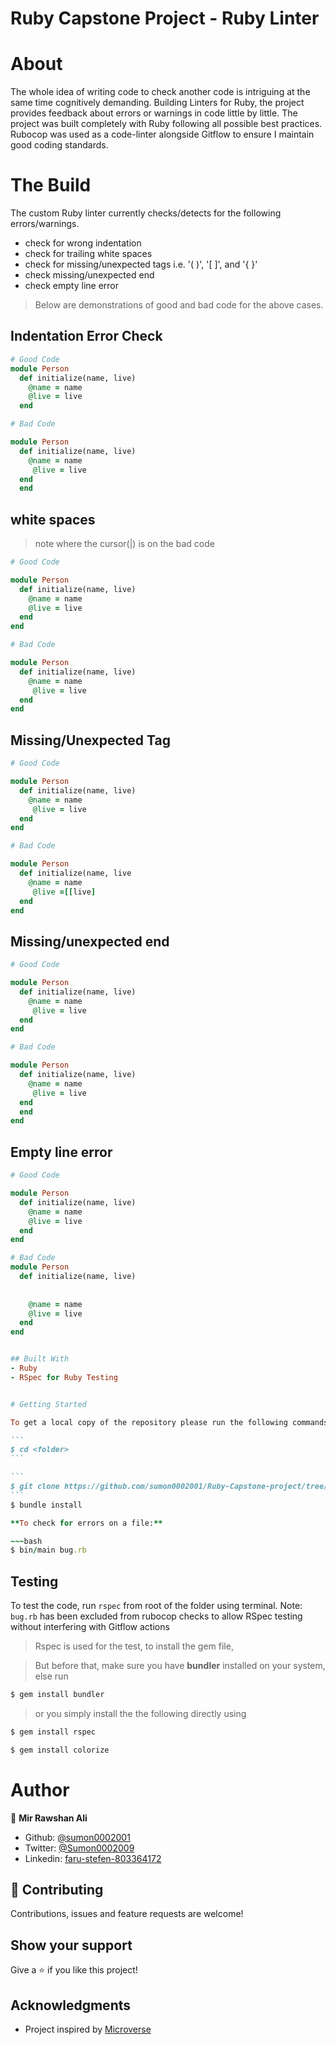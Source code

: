 # Ruby Capstone Project - Ruby Linter



# About 

The whole idea of writing code to check another code is intriguing at the same time cognitively demanding. 
Building Linters for Ruby, the project provides feedback about errors or warnings in code little by little. 
The project was built completely with Ruby following all possible best practices. Rubocop was used as a code-linter alongside Gitflow to ensure I maintain good coding standards.


# The Build
The custom Ruby linter currently checks/detects for the following errors/warnings.
- check for wrong indentation
- check for trailing white spaces
- check for missing/unexpected tags i.e. '( )', '[ ]', and '{ }'
- check missing/unexpected end
- check empty line error

> Below are demonstrations of good and bad code for the above cases. 

## Indentation Error Check
~~~ruby
# Good Code
module Person
  def initialize(name, live)
    @name = name 
    @live = live
  end

# Bad Code

module Person
  def initialize(name, live)
    @name = name
     @live = live
  end
  end
~~~

## white spaces
> note where the cursor(|) is on the bad code 
~~~ruby
# Good Code

module Person
  def initialize(name, live)
    @name = name
    @live = live
  end
end

# Bad Code

module Person
  def initialize(name, live)
    @name = name
     @live = live
  end
end
~~~

## Missing/Unexpected Tag
~~~ruby
# Good Code

module Person
  def initialize(name, live)
    @name = name
     @live = live
  end
end

# Bad Code

module Person
  def initialize(name, live
    @name = name
     @live =[[live]
  end
end
~~~

## Missing/unexpected end
~~~ruby
# Good Code

module Person
  def initialize(name, live)
    @name = name
     @live = live
  end
end

# Bad Code

module Person
  def initialize(name, live)
    @name = name
     @live = live
  end
  end
end
~~~

## Empty line error
~~~ruby
# Good Code

module Person
  def initialize(name, live)
    @name = name
    @live = live
  end
end

# Bad Code
module Person
  def initialize(name, live)
    
    
    @name = name
    @live = live
  end
end


## Built With
- Ruby
- RSpec for Ruby Testing


# Getting Started

To get a local copy of the repository please run the following commands on your terminal:

```
$ cd <folder>
```

```
$ git clone https://github.com/sumon0002001/Ruby-Capstone-project/tree/feature-branch
```
$ bundle install

**To check for errors on a file:** 

~~~bash
$ bin/main bug.rb
~~~

## Testing

To test the code, run `rspec` from root of the folder using terminal.
Note: `bug.rb` has been excluded from rubocop checks to allow RSpec testing without interfering with Gitflow actions

> Rspec is used for the test, to install the gem file,

> But before that, make sure you have **bundler** installed on your system, else run

~~~bash
$ gem install bundler 
~~~

> or you simply install the the following directly using 

~~~bash
$ gem install rspec 
~~~

~~~bash
$ gem install colorize 
~~~


# Author

👤 **Mir Rawshan Ali**

- Github: [@sumon0002001](https://github.com/sumon0002001)
- Twitter: [@Sumon0002009](https://twitter.com/Sumon0002009)
- Linkedin: [faru-stefen-803364172](https://www.linkedin.com/in/faru-stefen-803364172/)


## 🤝 Contributing

Contributions, issues and feature requests are welcome!

## Show your support

Give a ⭐️ if you like this project!

## Acknowledgments

- Project inspired by [Microverse](https://www.microverse.org)
